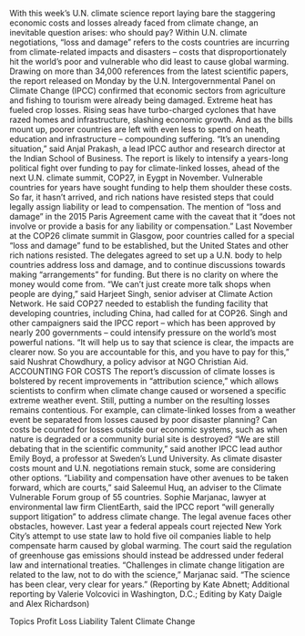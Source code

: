With this week’s U.N. climate science report laying bare the staggering economic costs and losses already faced from climate change, an inevitable question arises: who should pay?
Within U.N. climate negotiations, “loss and damage” refers to the costs countries are incurring from climate-related impacts and disasters – costs that disproportionately hit the world’s poor and vulnerable who did least to cause global warming.
Drawing on more than 34,000 references from the latest scientific papers, the report released on Monday by the U.N. Intergovernmental Panel on Climate Change (IPCC) confirmed that economic sectors from agriculture and fishing to tourism were already being damaged.
Extreme heat has fueled crop losses. Rising seas have turbo-charged cyclones that have razed homes and infrastructure, slashing economic growth.
And as the bills mount up, poorer countries are left with even less to spend on heath, education and infrastructure – compounding suffering.
“It’s an unending situation,” said Anjal Prakash, a lead IPCC author and research director at the Indian School of Business.
The report is likely to intensify a years-long political fight over funding to pay for climate-linked losses, ahead of the next U.N. climate summit, COP27, in Eygpt in November.
Vulnerable countries for years have sought funding to help them shoulder these costs. So far, it hasn’t arrived, and rich nations have resisted steps that could legally assign liability or lead to compensation.
The mention of “loss and damage” in the 2015 Paris Agreement came with the caveat that it “does not involve or provide a basis for any liability or compensation.”
Last November at the COP26 climate summit in Glasgow, poor countries called for a special “loss and damage” fund to be established, but the United States and other rich nations resisted. The delegates agreed to set up a U.N. body to help countries address loss and damage, and to continue discussions towards making “arrangements” for funding.
But there is no clarity on where the money would come from.
“We can’t just create more talk shops when people are dying,” said Harjeet Singh, senior adviser at Climate Action Network. He said COP27 needed to establish the funding facility that developing countries, including China, had called for at COP26.
Singh and other campaigners said the IPCC report – which has been approved by nearly 200 governments – could intensify pressure on the world’s most powerful nations.
“It will help us to say that science is clear, the impacts are clearer now. So you are accountable for this, and you have to pay for this,” said Nushrat Chowdhury, a policy advisor at NGO Christian Aid.
ACCOUNTING FOR COSTS
The report’s discussion of climate losses is bolstered by recent improvements in “attribution science,” which allows scientists to confirm when climate change caused or worsened a specific extreme weather event.
Still, putting a number on the resulting losses remains contentious. For example, can climate-linked losses from a weather event be separated from losses caused by poor disaster planning? Can costs be counted for losses outside our economic systems, such as when nature is degraded or a community burial site is destroyed?
“We are still debating that in the scientific community,” said another IPCC lead author Emily Boyd, a professor at Sweden’s Lund University.
As climate disaster costs mount and U.N. negotiations remain stuck, some are considering other options.
“Liability and compensation have other avenues to be taken forward, which are courts,” said Saleemul Huq, an adviser to the Climate Vulnerable Forum group of 55 countries.
Sophie Marjanac, lawyer at environmental law firm ClientEarth, said the IPCC report “will generally support litigation” to address climate change.
The legal avenue faces other obstacles, however.
Last year a federal appeals court rejected New York City’s attempt to use state law to hold five oil companies liable to help compensate harm caused by global warming. The court said the regulation of greenhouse gas emissions should instead be addressed under federal law and international treaties.
“Challenges in climate change litigation are related to the law, not to do with the science,” Marjanac said. “The science has been clear, very clear for years.”
(Reporting by Kate Abnett; Additional reporting by Valerie Volcovici in Washington, D.C.; Editing by Katy Daigle and Alex Richardson)

Topics
Profit Loss
Liability
Talent
Climate Change
